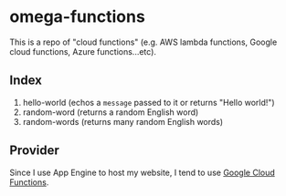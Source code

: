 # omega-functions

This is a repo of "cloud functions" (e.g. AWS lambda functions, Google cloud functions, Azure functions...etc).

## Index

1. hello-world (echos a `message` passed to it or returns "Hello world!")
2. random-word (returns a random English word)
3. random-words (returns many random English words)

## Provider

Since I use App Engine to host my website, I tend to use [Google Cloud Functions](https://cloud.google.com/functions/).
